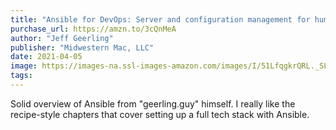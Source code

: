 ```yaml
---
title: "Ansible for DevOps: Server and configuration management for humans"
purchase_url: https://amzn.to/3cQnMeA
author: "Jeff Geerling"
publisher: "Midwestern Mac, LLC"
date: 2021-04-05
image: https://images-na.ssl-images-amazon.com/images/I/51LfqgkrQRL._SL75_.jpg
tags:
---
```


Solid overview of Ansible from "geerling.guy" himself. I really like the recipe-style chapters that cover setting up a full tech stack with Ansible.
